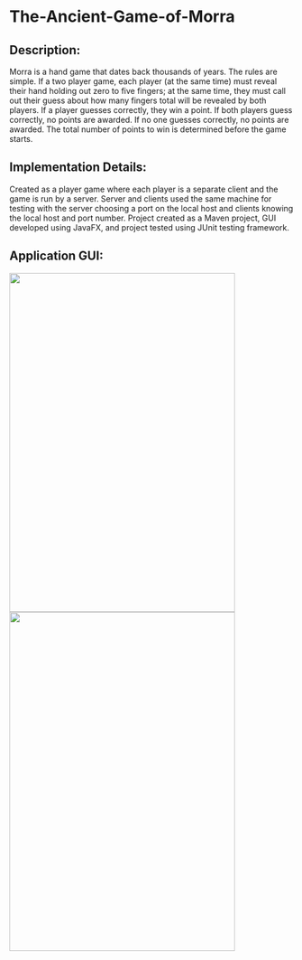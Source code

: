 # The-Ancient-Game-of-Morra
<h2><strong>Description:</strong></h2>

Morra is a hand game that dates back thousands of years. The rules are simple. If a two player game, each player (at the same time) must reveal their hand holding out zero to five fingers; at the same time, they must call out their guess about how many fingers total will be revealed by both players. If a player guesses correctly, they win a point. If both players guess correctly, no points are awarded. If no one guesses correctly, no points are awarded. The total number of points to win is determined before the game starts.

<h2><strong>Implementation Details:</strong></h2>

Created as a player game where each player is a separate client and the game is run by a server. Server and clients used the same machine for testing with the server choosing a port on the local host and clients knowing the local host and port number. Project created as a Maven project, GUI developed using JavaFX, and project tested using JUnit testing framework. 

<h2><strong>Application GUI:</strong></h2> 

<image src="Images/start-screen.PNG" width="400" height="600"/>    <image src="Images/transaction-screen.PNG" width="400" height="600"/>
